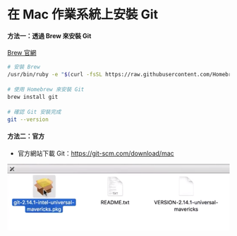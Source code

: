 # 在 Mac 作業系統上安裝 Git

#### 方法一：透過 Brew 來安裝 Git

[Brew 官網](https://brew.sh/index_zh-tw)

```sh
# 安裝 Brew
/usr/bin/ruby -e "$(curl -fsSL https://raw.githubusercontent.com/Homebrew/install/master/install)"

# 使用 Homebrew 來安裝 Git
brew install git

# 確認 Git 安裝完成
git --version
```

#### 方法二：官方

* 官方網站下載 Git：<https://git-scm.com/download/mac>

![](assets/unzip.png)
